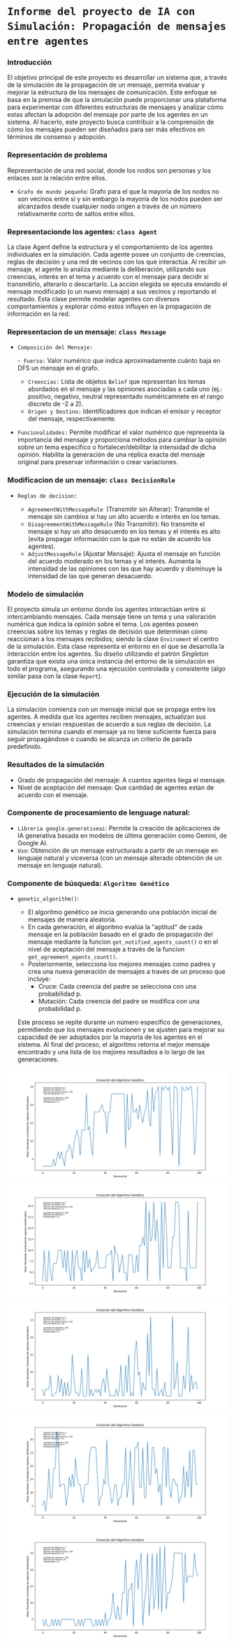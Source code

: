 # ``Informe del proyecto de IA con Simulación: Propagación de mensajes entre agentes``

### **Introducción**
El objetivo principal de este proyecto es desarrollar un sistema que, a través de la simulación de la propagación de un mensaje, permita evaluar y mejorar la estructura de los mensajes de comunicación. Este enfoque se basa en la premisa de que la simulación puede proporcionar una plataforma para experimentar con diferentes estructuras de mensajes y analizar cómo estas afectan la adopción del mensaje por parte de los agentes en un sistema. Al hacerlo, este proyecto busca contribuir a la comprensión de cómo los mensajes pueden ser diseñados para ser más efectivos en términos de consenso y adopción.

### **Representación de problema**
Representación de una red social, donde los nodos son personas y los enlaces son la relación entre ellos.
- ``Grafo de mundo pequeño``:  Grafo para el que la mayoría de los nodos no son vecinos entre sí y sin embargo la mayoría de los nodos pueden ser alcanzados desde cualquier nodo origen a través de un número relativamente corto de saltos entre ellos. 

### **Representacionde los agentes: `class Agent`**

La clase Agent define la estructura y el comportamiento de los agentes individuales en la simulación. Cada agente posee un conjunto de creencias, reglas de decisión y una red de vecinos con los que interactúa. Al recibir un mensaje, el agente lo analiza mediante la deliberación, utilizando sus creencias, interés en el tema y acuerdo con el mensaje para decidir si transmitirlo, alterarlo o descartarlo. La acción elegida se ejecuta enviando el mensaje modificado (o un nuevo mensaje) a sus vecinos y reportando el resultado. Esta clase permite modelar agentes con diversos comportamientos y explorar cómo estos influyen en la propagación de información en la red.

### **Representacion de un mensaje: `class Message`**

- ``Composición del Mensaje:``

    -`` Fuerza:`` Valor numérico que indica aproximadamente cuánto baja en DFS un mensaje en el grafo.
    - ``Creencias:`` Lista de objetos `Belief` que representan los temas abordados en el mensaje y las opiniones asociadas a cada uno (ej.: positivo, negativo, neutral representado numéricamnete en el rango discreto de -2 a 2).
    - ``Origen y Destino:`` Identificadores que indican el emisor y receptor del mensaje, respectivamente.

- ``Funcionalidades:``
Permite modificar el valor numérico que representa la importancia del mensaje y proporciona métodos para cambiar la opinión sobre un tema específico o fortalecer/debilitar la intensidad de dicha opinión. Habilita la generación de una réplica exacta del mensaje original para preservar información o crear variaciones.

### **Modificacion de un mensaje: `class DecisionRule`** 
- ``Reglas de decision:``

    - ``AgreementWithMessageRule ``(Transmitir sin Alterar): Transmite el mensaje sin cambios si hay un alto acuerdo e interés en los temas.
    - ``DisagreementWithMessageRule`` (No Transmitir): No transmite el mensaje si hay un alto desacuerdo en los temas y el interés es alto (evita propagar información con la que   no están de acuerdo los agentes).
    - ``AdjustMessageRule`` (Ajustar Mensaje): Ajusta el mensaje en función del acuerdo moderado en los temas y el interés. Aumenta la intensidad de las opiniones con las que hay acuerdo y disminuye la intensidad de las que generan desacuerdo.

### **Modelo de simulación**

El proyecto simula un entorno donde los agentes interactúan entre sí intercambiando mensajes. Cada mensaje tiene un tema y una valoración numérica que indica la opinión sobre el tema. Los agentes poseen creencias sobre los temas y reglas de decisión que determinan cómo reaccionan a los mensajes recibidos; siendo la clase `Enviroment` el centro de la simulación. Esta clase representa el entorno en el que se desarrolla la interacción entre los agentes. Su diseño utilizando el patrón *Singleton* garantiza que exista una única instancia del entorno de la simulación en todo el programa, asegurando una ejecución controlada y consistente (algo similar pasa con la clase `Report`).

### **Ejecución de la simulación**

La simulación comienza con un mensaje inicial que se propaga entre los agentes. A medida que los agentes reciben mensajes, actualizan sus creencias y envían respuestas de acuerdo a sus reglas de decisión. La simulación termina cuando el mensaje ya no tiene suficiente fuerza para seguir propagándose o cuando se alcanza un criterio de parada predefinido.

### **Resultados de la simulación**

- Grado de propagación del mensaje: A cuantos agentes llega el mensaje.
- Nivel de aceptación del mensaje: Que cantidad de agentes estan de acuerdo con el mensaje.

### **Componente de procesamiento de lenguage natural:**

- `Libreria google.generativeai`: Permite la creación de aplicaciones de IA generativa basada en modelos de última generación como Gemini, de Google AI.
- ``Uso``: Obtención de un mensaje estructurado a partir de un mensaje en lenguaje natural y viceversa (con un mensaje alterado obtención de un mensaje en lenguaje natural).

<!-- ### **Componente de búsqueda: `class Cupid`**

El objetivo del agente es encontrar parejas compatibles entre los demás agentes presentes en la simulación basado en la creencias de los mismos. Para ello se utiliza un algoritmo de programación lineal entera para resolver un problema de satisfacción de restricciones. -->


### **Componente de búsqueda: ``Algoritmo Genético``**
- ``genetic_algorithm()``:
    - El algoritmo genético se inicia generando una población inicial de mensajes de manera aleatoria.
    - En cada generación, el algoritmo evalúa la "aptitud" de cada mensaje en la población basado en el grado de propagación del mensaje mediante la funcion ``get_notified_agents_count()`` o en el nivel de aceptación del mensaje a través de la funcion `get_agreement_agents_count()`. 
    - Posteriormente, selecciona los mejores mensajes como padres y crea una nueva generación de mensajes a través de un proceso que incluye:
        - Cruce: Cada creencia del padre se selecciona con una probabilidad p.
        - Mutación: Cada creencia del padre se modifica con una probabilidad p.

    Este proceso se repite durante un número específico de generaciones, permitiendo que los mensajes evolucionen y se ajusten para mejorar su capacidad de ser adoptados por la mayoría de los agentes en el sistema. Al final del proceso, el algoritmo retorna el mejor mensaje encontrado y una lista de los mejores resultados a lo largo de las generaciones. 

![](./Examples/Figure_1.png)
![](./Examples/Figure_2_parents.png)
![](./Examples/Figure_3_mutation_rate.png)
![](./Examples/Figure_4_probability.png)
![](./Examples/Figure_5_num_neighborgs.png)

